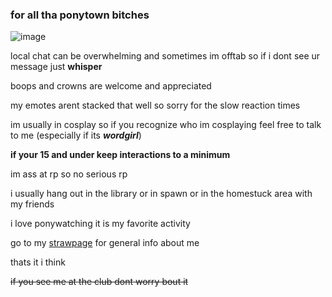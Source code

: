### for all tha ponytown bitches
![image](https://github.com/wordgirlpbs/assets/blob/3da6a7b45196ef904f8c64043de7a0b4b35fd017/WG_mobile_app.png)


local chat can be overwhelming and sometimes im offtab so if i dont see ur message just **whisper**

boops and crowns are welcome and appreciated 

my emotes arent stacked that well so sorry for the slow reaction times

im usually in cosplay so if you recognize who im cosplaying feel free to talk to me (especially if its ***wordgirl***)

**if your 15 and under keep interactions to a minimum**

im ass at rp so no serious rp

i usually hang out in the library or in spawn or in the homestuck area with my friends

i love ponywatching it is my favorite activity

go to my [strawpage](https://wordgirlpbs.straw.page/) for general info about me

thats it i think

~~if you see me at the club dont worry bout it~~
<!--
**wordgirlpbs/wordgirlpbs** is a ✨ _special_ ✨ repository because its `README.md` (this file) appears on your GitHub profile.

Here are some ideas to get you started:

- 🔭 I’m currently working on ...
- 🌱 I’m currently learning ...
- 👯 I’m looking to collaborate on ...
- 🤔 I’m looking for help with ...
- 💬 Ask me about ...
- 📫 How to reach me: ...
- 😄 Pronouns: ...
- ⚡ Fun fact: ...
-->
